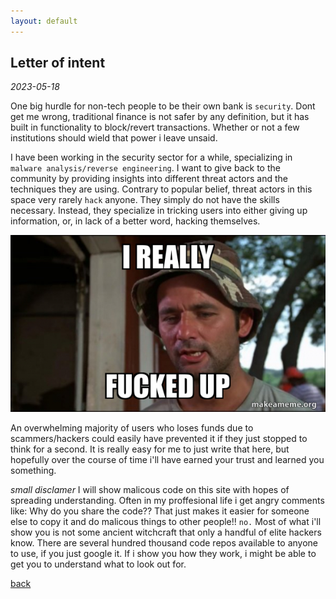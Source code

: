 ```yaml
---
layout: default
---
```


## Letter of intent
_2023-05-18_

One big hurdle for non-tech people to be their own bank is `security`.
Dont get me wrong, traditional finance is not safer by any definition, but it has built in functionality to block/revert transactions. Whether or not a few institutions should wield that power i leave unsaid.  

I have been working in the security sector for a while, specializing in `malware analysis/reverse engineering`. I want to give back to the community by providing insights into different threat actors and the techniques they are using. Contrary to popular belief, threat actors in this space very rarely `hack` anyone. They simply do not have the skills necessary. Instead, they specialize in tricking users into either giving up information, or, in lack of a better word, hacking themselves.

![I fucked up](../assets/images/memes/i-really-fucked-up.jpg)

An overwhelming majority of users who loses funds due to scammers/hackers could easily have prevented it if they just stopped to think for a second. 
It is really easy for me to just write that here, but hopefully over the course of time i'll have earned your trust and learned you something.

*small disclamer* I will show malicous code on this site with hopes of spreading understanding. Often in my proffesional life i get angry comments like: 
Why do you share the code?? That just makes it easier for someone else to copy it and do malicous things to other people!!
`no.` Most of what i'll show you is not some ancient witchcraft that only a handful of elite hackers know. There are several hundred thousand code repos available to anyone to use, if you just google it. If i show you how they work, i might be able to get you to understand what to look out for.


[back](../)
